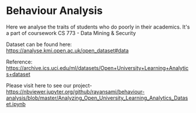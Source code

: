# Behaviour Analysis
Here we analyse the traits of students who do poorly in their academics. It's a part of coursework CS 773 - Data Mining & Security

Dataset can be found here: https://analyse.kmi.open.ac.uk/open_dataset#data

Reference: https://archive.ics.uci.edu/ml/datasets/Open+University+Learning+Analytics+dataset

Please visit here to see our project- https://nbviewer.jupyter.org/github/rayansami/behaviour-analysis/blob/master/Analyzing_Open_University_Learning_Analytics_Dataset.ipynb